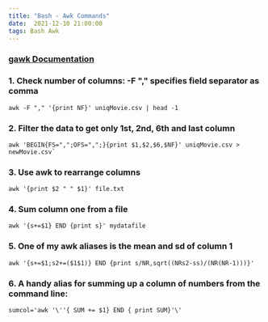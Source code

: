 ```yaml
---
title: "Bash - Awk Commands"
date:  2021-12-10 21:00:00
tags: Bash Awk
---
```


### [gawk Documentation](https://www.gnu.org/software/gawk/manual/gawk.pdf)

### 1. Check number of columns: -F "," specifies field separator as comma

```{bash}
awk -F "," '{print NF}' uniqMovie.csv | head -1
```


### 2. Filter the data to get only 1st, 2nd, 6th and last column

```{bash}
awk 'BEGIN{FS=",";OFS=",";}{print $1,$2,$6,$NF}' uniqMovie.csv > newMovie.csv`
```

### 3. Use awk to rearrange columns

```{bash}
awk '{print $2 " " $1}' file.txt
```


### 4. Sum column one from a file

```{bash}
awk '{s+=$1} END {print s}' mydatafile
```

### 5. One of my awk aliases is the mean and sd of column 1

```{bash}
awk '{s+=$1;s2+=($1$1)} END {print s/NR,sqrt((NRs2-ss)/(NR(NR-1)))}'
```


### 6. A handy alias for summing up a column of numbers from the command line:

```{bash}
sumcol='awk '\''{ SUM += $1} END { print SUM}'\' 
```